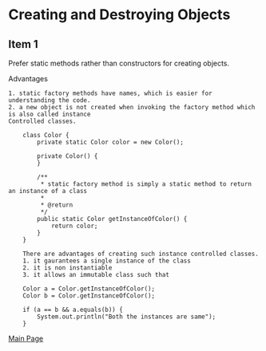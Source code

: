 # Creating and Destroying Objects

## Item 1

Prefer static methods rather than constructors for creating objects.

Advantages

    1. static factory methods have names, which is easier for understanding the code.
    2. a new object is not created when invoking the factory method which is also called instance 
    Controlled classes.
    
        class Color {
            private static Color color = new Color();
        
            private Color() {
            }
        
            /**
             * static factory method is simply a static method to return an instance of a class
             *
             * @return
             */
            public static Color getInstanceOfColor() {
                return color;
            }
        }
        
        There are advantages of creating such instance controlled classes.
        1. it gaurantees a single instance of the class
        2. it is non instantiable
        3. it allows an immutable class such that 
        
        Color a = Color.getInstanceOfColor();
        Color b = Color.getInstanceOfColor();
        
        if (a == b && a.equals(b)) {
            System.out.println("Both the instances are same");
        }
    


[Main Page](https://github.com/arun786/BestPractisesInJava/blob/master/README.md)